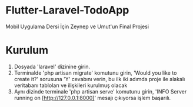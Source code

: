 # Flutter-Laravel-TodoApp
Mobil Uygulama Dersi İçin Zeynep ve Umut'un Final Projesi


# Kurulum


1. Dosyada 'laravel' dizinine girin.
2. Terminalde 'php artisan migrate' komutunu girin, 'Would you like to create it?' sorusuna 'Y' cevabını verin, bu ilk iki adımda proje ile alakalı veritabanı tabloları ve ilişkileri kurulmuş olacak
3. Aynı dizinde terminale 'php artisan serve' komutunu girin, 'INFO  Server running on [http://127.0.0.1:8000]' mesajı çıkıyorsa işlem başarılı.

